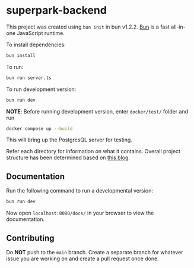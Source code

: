 # superpark-backend

This project was created using `bun init` in bun v1.2.2. [Bun](https://bun.sh) is a fast all-in-one JavaScript runtime.

To install dependencies:

```bash
bun install
```

To run:

```bash
bun run server.ts
```

To run development version:

```bash
bun run dev
```

**NOTE**: Before running development version, enter `docker/test/` folder and run 
```bash
docker compose up --build
```
This will bring up the PostgresQL server for testing.


Refer each directory for information on what it contains. Overall project structure
has been determined based on [this blog](https://medium.com/@bthncm/building-scalable-and-maintainable-apis-with-node-js-and-express-js-9621c89b).

## Documentation

Run the following command to run a developmental version:

```bash
bun run dev
```

Now open `localhost:8080/docs/` in your browser to view the documentation.

## Contributing

Do **NOT** push to the `main` branch. Create a separate branch for whatever issue you are
working on and create a pull request once done.
